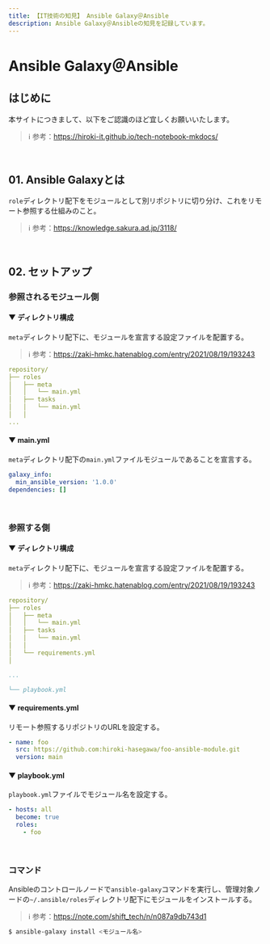 ```yaml
---
title: 【IT技術の知見】 Ansible Galaxy＠Ansible
description: Ansible Galaxy＠Ansibleの知見を記録しています。
---
```


# Ansible Galaxy＠Ansible

## はじめに

本サイトにつきまして、以下をご認識のほど宜しくお願いいたします。



> ℹ️ 参考：https://hiroki-it.github.io/tech-notebook-mkdocs/

<br>

## 01. Ansible Galaxyとは

```role```ディレクトリ配下をモジュールとして別リポジトリに切り分け、これをリモート参照する仕組みのこと。



> ℹ️ 参考：https://knowledge.sakura.ad.jp/3118/

<br>

## 02. セットアップ

### 参照されるモジュール側

#### ▼ ディレクトリ構成

```meta```ディレクトリ配下に、モジュールを宣言する設定ファイルを配置する。



> ℹ️ 参考：https://zaki-hmkc.hatenablog.com/entry/2021/08/19/193243

```yaml
repository/
├── roles
│   ├── meta
│   │   └── main.yml
│   ├── tasks
│   │   └── main.yml
│   │
... 
```

#### ▼ main.yml

```meta```ディレクトリ配下の```main.yml```ファイルモジュールであることを宣言する。



```yaml
galaxy_info:
  min_ansible_version: '1.0.0'
dependencies: []
```

<br>

### 参照する側

#### ▼ ディレクトリ構成

```meta```ディレクトリ配下に、モジュールを宣言する設定ファイルを配置する。



> ℹ️ 参考：https://zaki-hmkc.hatenablog.com/entry/2021/08/19/193243


```yaml
repository/
├── roles
│   ├── meta
│   │   └── main.yml
│   ├── tasks
│   │   └── main.yml
│   │
│   └── requirements.yml
│

...

└── playbook.yml

```

#### ▼ requirements.yml

リモート参照するリポジトリのURLを設定する。



```yaml
- name: foo
  src: https://github.com:hiroki-hasegawa/foo-ansible-module.git
  version: main
```

#### ▼ playbook.yml

```playbook.yml```ファイルでモジュール名を設定する。



```yaml
- hosts: all
  become: true
  roles:
    - foo
```

<br>

### コマンド

Ansibleのコントロールノードで```ansible-galaxy```コマンドを実行し、管理対象ノードの```~/.ansible/roles```ディレクトリ配下にモジュールをインストールする。



> ℹ️ 参考：https://note.com/shift_tech/n/n087a9db743d1

```bash
$ ansible-galaxy install <モジュール名>
```

<br>
